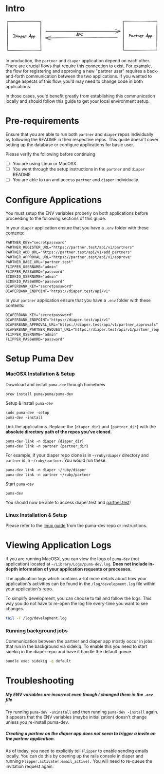 # Intro

![Image Of Diaper & Partner App Connected Through API](/partner-and-diaper-connection-illustration.png)

In production, the `partner` and `diaper` application depend on each other. There are crucial  flows that require this connection to exist. For example, the flow for registering and approving a new "partner user" requires a back-and-forth communication between the two applications. If you wanted to change aspects of this flow, you'd may need to change code in both applications.

In those cases, you'd  benefit greatly from establishing this communication locally and should follow this guide to get your local environment setup.


# Pre-requirements

Ensure that you are able to run both `partner` and `diaper` repos individually by following the README in their respective repos. This guide doesn't cover setting up the database or configure applications for basic user.

Please verify the following before continuing

-[ ]  You are using Linux or MacOSX
-[ ]  You went through the setup instructions in the `partner` and `diaper` README
-[ ]  You are able to run and access `partner` and `diaper` individually.

# Configure Applications

You must setup the ENV variables properly on both applications before proceeding to the following sections of this guide. 

In your `diaper` application ensure that you have a `.env` folder with these contents:
```
PARTNER_KEY="secretpassword"
PARTNER_REGISTER_URL="https://partner.test/api/v1/partners"
PARTNER_ADD_URL="https://partner.test/api/v1/add_partners"
PARTNER_APPROVAL_URL="https://partner.test/api/v1/approve"
PARTNER_BASE_URL="partner.test"
FLIPPER_USERNAME="admin"
FLIPPER_PASSWORD="password"
SIDEKIQ_USERNAME="admin"
SIDEKIQ_PASSWORD="password"
DIAPERBANK_KEY="secretpassword"
DIAPERBANK_ENDPOINT="https://diaper.test/api/v1"
```
In your `partner` application ensure that you have a `.env` folder with these contents:
```
DIAPERBANK_KEY="secretpassword"
DIAPERBANK_ENDPOINT="https://diaper.test/api/v1"
DIAPERBANK_APPROVAL_URL="https://diaper.test/api/v1/partner_approvals"
DIAPERBANK_PARTNER_REQUEST_URL="https://diaper.test/api/v1/partner_requests"
FLIPPER_USERNAME="admin"
FLIPPER_PASSWORD="password"
```
# Setup Puma Dev

### MacOSX Installation & Setup

Download and install `puma-dev` through homebrew
```
brew install puma/puma/puma-dev
```
Setup & Install `puma-dev`
```
sudo puma-dev -setup 
puma-dev -install 
```

Link the applications. Replace the `{diaper_dir}` and `{partner_dir}` with the **absolute directory path of the repos you've cloned.**
```
puma-dev link -n diaper {diaper_dir}
puma-dev link -n partner {partner_dir}
```

 For example, if your diaper repo clone is in `~/ruby/diaper` directory and `partner` is in `~/ruby/partner`. You would run these:
```
puma-dev link -n diaper ~/ruby/diaper 
puma-dev link -n partner ~/ruby/partner
```

Start `puma-dev`
```
puma-dev
```

You should now be able to access diaper.test and [partner.test](http://partner.test/)!

### Linux Installation & Setup

Please refer to the [linux guide]([https://github.com/puma/puma-dev#linux-support](https://github.com/puma/puma-dev#linux-support)) from the puma-dev repo or instructions.

# Viewing Application Logs

If you are running MacOSX, you can view the logs of `puma-dev` (not application) located at `~/Library/Logs/puma-dev.log`.  **Does not include in-depth information of your application requests or processes.**

The application logs which contains a-lot more details about how your application's activities can be found in the `/log/development.log` file within your application's repo. 

To simplify development, you can choose to tail and follow the logs. This way you do not have to re-open the log file every-time you want to see changes.
```bash
tail -F /log/development.log
```

### Running background jobs

Communication between the partner and diaper app mostly occur in jobs that run in the background via sidekiq. To enable this you need to start sidekiq in the diaper repo and have it handle the default queue.
```bash
bundle exec sidekiq -q default
```
# Troubleshooting

#####  My ENV variables are incorrect even though I changed them in the `.env` file

Try running `puma-dev -uninstall` and then running `puma-dev -install` again. It appears that the ENV variables (maybe initialization) doesn't change unless you re-install puma-dev.

##### Creating a partner on the diaper app does not seem to trigger a invite on the partner application.
As of today, you need to explicitly tell `Flipper` to enable sending emails locally. You can do this by opening up the rails console in diaper and running `Flipper.activate(:email_active).` You will need to re-queue the invitation request again.

